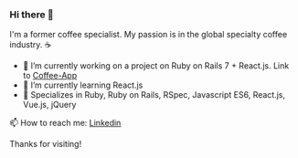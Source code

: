 ### Hi there 👋

I'm a former coffee specialist. My passion is in the global specialty coffee industry. ☕️

- 🔭 I’m currently working on a project on Ruby on Rails 7 + React.js. Link to [Coffee-App](https://github.com/keiichi031605/coffee-app)
- 🌱 I’m currently learning React.js
- 💪 Specializes in Ruby, Ruby on Rails, RSpec, Javascript ES6, React.js, Vue.js, jQuery

📫 How to reach me: [Linkedin](https://www.linkedin.com/in/keiichi-katsuno/)

Thanks for visiting!

<!--
**keiichi031605/keiichi031605** is a ✨ _special_ ✨ repository because its `README.md` (this file) appears on your GitHub profile.

Here are some ideas to get you started:

- 🔭 I’m currently working on ...
- 🌱 I’m currently learning ...
- 👯 I’m looking to collaborate on ...
- 🤔 I’m looking for help with ...
- 💬 Ask me about ...
- 📫 How to reach me: ...
- 😄 Pronouns: ...
- ⚡ Fun fact: ...
-->
